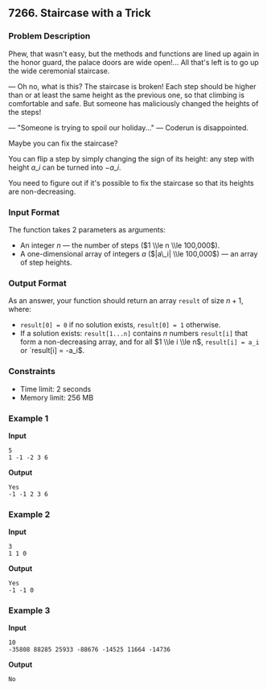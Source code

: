 ## 7266\. Staircase with a Trick

### Problem Description

Phew, that wasn't easy, but the methods and functions are lined up again in the honor guard, the palace doors are wide open\!... All that's left is to go up the wide ceremonial staircase.

— Oh no, what is this? The staircase is broken\! Each step should be higher than or at least the same height as the previous one, so that climbing is comfortable and safe. But someone has maliciously changed the heights of the steps\!

— "Someone is trying to spoil our holiday..." — Coderun is disappointed.

Maybe you can fix the staircase?

You can flip a step by simply changing the sign of its height: any step with height $a\_i$ can be turned into $-a\_i$.

You need to figure out if it's possible to fix the staircase so that its heights are non-decreasing.

### Input Format

The function takes 2 parameters as arguments:

  * An integer $n$ — the number of steps ($1 \\le n \\le 100,000$).
  * A one-dimensional array of integers $a$ ($|a\_i| \\le 100,000$) — an array of step heights.

### Output Format

As an answer, your function should return an array `result` of size $n+1$, where:

  * `result[0] = 0` if no solution exists, `result[0] = 1` otherwise.
  * If a solution exists: `result[1...n]` contains $n$ numbers `result[i]` that form a non-decreasing array, and for all $1 \\le i \\le n$, `result[i] = a_i` or \`result[i] = -a\_i$.

### Constraints

  * Time limit: 2 seconds
  * Memory limit: 256 MB

### Example 1

**Input**

```
5
1 -1 -2 3 6
```

**Output**

```
Yes
-1 -1 2 3 6
```

### Example 2

**Input**

```
3
1 1 0
```

**Output**

```
Yes
-1 -1 0
```

### Example 3

**Input**

```
10
-35808 88285 25933 -88676 -14525 11664 -14736
```

**Output**

```
No
```
